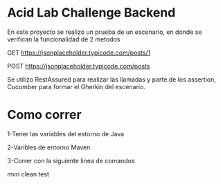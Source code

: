 # Acid Lab Challenge Backend

En este proyecto se realizo un prueba de un escenario, en donde se verifican la funcionalidad de 2 metodos 

GET https://jsonplaceholder.typicode.com/posts/1

POST https://jsonplaceholder.typicode.com/posts

Se utilizo RestAssured para realizar las llamadas y parte de los assertion, Cucumber para formar el Gherkin del escenario.

# Como correr

1-Tener las variables del estorno de Java

2-Varibles de entorno Maven

3-Correr con la siguiente linea de comandos

mvn clean test
